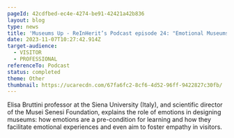 ```yaml
---
pageId: 42cdfbed-ec4e-4274-be91-42421a42b836
layout: blog
type: news
title: 'Museums Up - ReInHerit’s Podcast episode 24: "Emotional Museums"'
date: 2023-11-07T10:27:42.914Z
target-audience:
  - VISITOR
  - PROFESSIONAL
referenceTo: Podcast
status: completed
theme: Other
thumbnail: https://ucarecdn.com/67fa6fc2-8cf6-4d52-96ff-9422827c30fb/
---
```

Elisa Bruttini professor at the Siena University (Italy), and scientific director of the Musei Senesi Foundation, explains the role of emotions in designing museums: how emotions are a pre-condition for learning and how they facilitate emotional experiences and even aim to foster empathy in visitors.
